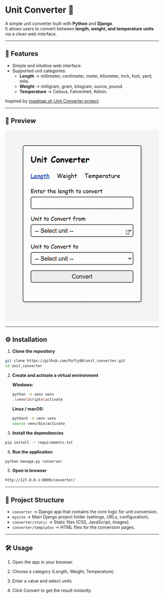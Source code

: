 # Unit Converter 🔄
A simple unit converter built with **Python** and **Django**.  
It allows users to convert between **length, weight, and temperature units** via a clean web interface.

---

## 🚀 Features
- Simple and intuitive web interface.
- Supported unit categories:
  - **Length** → millimeter, centimeter, meter, kilometer, inch, foot, yard, mile.
  - **Weight** → milligram, gram, kilogram, ounce, pound.
  - **Temperature** → Celsius, Fahrenheit, Kelvin.

Inspired by [roadmap.sh Unit Converter project](https://roadmap.sh/projects/unit-converter).

---

## 📸 Preview
![Preview](preview.gif)

---

## ⚙️ Installation

1. **Clone the repository**
```bash
git clone https://github.com/Pafty90/unit_converter.git
cd unit_converter
```

2. **Create and activate a virtual environment**

    **Windows:**
    ```bash
    python -m venv venv
    .\venv\Scripts\activate
    ```

    **Linux / macOS:**
    ```bash
    python3 -m venv venv
    source venv/bin/activate
    ```

3. **Install the dependencies**
```bash
pip install -r requirements.txt
```

4. **Run the application**
```bash
python manage.py runserver
```

5. **Open in browser**
```bash
http://127.0.0.1:8000/converter/
```

---

## 📂 Project Structure
* `converter` → Django app that contains the core logic for unit conversion.
* `mysite` → Main Django project folder (settings, URLs, configuration).
* `converter/static` → Static files (CSS, JavaScript, images).
* `converter/templates` → HTML files for the conversion pages.

---

## 🛠 Usage
1. Open the app in your browser.

2. Choose a category (Length, Weight, Temperature).

3. Enter a value and select units.

4. Click Convert to get the result instantly.
